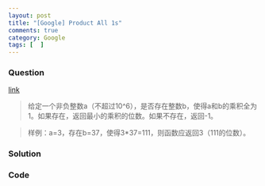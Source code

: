 ```yaml
---
layout: post
title: "[Google] Product All 1s"
comments: true
category: Google
tags: [  ]
---
```


### Question 

[link](http://www.itint5.com/oj/#18)

> 给定一个非负整数a（不超过10^6），是否存在整数b，使得a和b的乘积全为1。如果存在，返回最小的乘积的位数。如果不存在，返回-1。

> 样例：a=3，存在b=37，使得3*37=111，则函数应返回3（111的位数）。

### Solution



### Code

